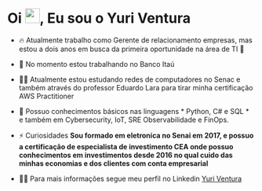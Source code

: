 
<h1 align="left">Oi <img src="https://raw.githubusercontent.com/kaueMarques/kaueMarques/master/hi.gif" height="30px">, Eu sou o Yuri Ventura</h1>


- 🔥 Atualmente trabalho como Gerente de relacionamento empresas, mas estou a dois anos em busca da primeira oportunidade na área de TI 🙏

- 🔭 No momento estou trabalhando no Banco Itaú

- 👨‍🎓 Atualmente estou estudando redes de computadores no Senac e também através do professor Eduardo Lara para tirar minha certificação AWS Practitioner

- 💬 Possuo conhecimentos básicos nas linguagens * Python, C# e SQL * e também em Cybersecurity, IoT, SRE Observabilidade e FinOps. 

- ⚡ Curiosidades **Sou formado em eletronica no Senai em 2017, e possuo a certificação de especialista de investimento CEA onde possuo conhecimentos em investimentos desde 2016 no qual cuido das minhas economias e dos clientes com conta empresarial**

- 👨‍💻 Para mais informações segue meu perfil no Linkedin [Yuri Ventura](www.linkedin.com/in/yurihenrique)

<!--
